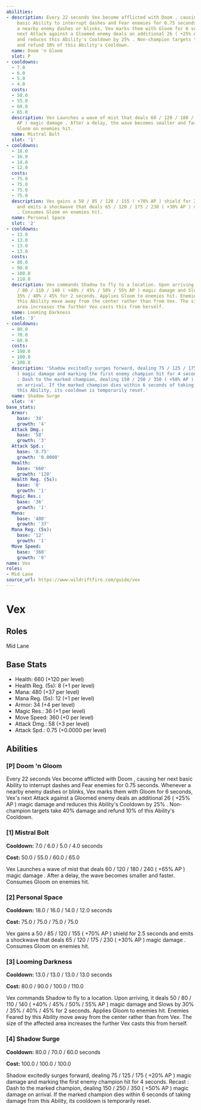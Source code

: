 ```yaml
---
abilities:
- description: Every 22 seconds Vex become afflicted with Doom , causing her next
    basic Ability to interrupt dashes and Fear enemies for 0.75 seconds. Whenever
    a nearby enemy dashes or blinks, Vex marks them with Gloom for 6 seconds, Vex's
    next Attack against a Gloomed enemy deals an additional 26 ( +25% AP ) magic damage
    and reduces this Ability's Cooldown by 25% . Non-champion targets take 40% damage
    and refund 10% of this Ability's Cooldown.
  name: Doom 'n Gloom
  slot: P
- cooldowns:
  - 7.0
  - 6.0
  - 5.0
  - 4.0
  costs:
  - 50.0
  - 55.0
  - 60.0
  - 65.0
  description: Vex Launches a wave of mist that deals 60 / 120 / 180 / 240 ( +65%
    AP ) magic damage . After a delay, the wave becomes smaller and faster. Consumes
    Gloom on enemies hit.
  name: Mistral Bolt
  slot: '1'
- cooldowns:
  - 18.0
  - 16.0
  - 14.0
  - 12.0
  costs:
  - 75.0
  - 75.0
  - 75.0
  - 75.0
  description: Vex gains a 50 / 85 / 120 / 155 ( +70% AP ) shield for 2.5 seconds
    and emits a shockwave that deals 65 / 120 / 175 / 230 ( +30% AP ) magic damage
    . Consumes Gloom on enemies hit.
  name: Personal Space
  slot: '2'
- cooldowns:
  - 13.0
  - 13.0
  - 13.0
  - 13.0
  costs:
  - 80.0
  - 90.0
  - 100.0
  - 110.0
  description: Vex commands Shadow to fly to a location. Upon arriving, it deals 50
    / 80 / 110 / 140 ( +40% / 45% / 50% / 55% AP ) magic damage and Slows by 30% /
    35% / 40% / 45% for 2 seconds. Applies Gloom to enemies hit. Enemies Feared by
    this Ability move away from the center rather than from Vex. The size of the affected
    area increases the further Vex casts this from herself.
  name: Looming Darkness
  slot: '3'
- cooldowns:
  - 80.0
  - 70.0
  - 60.0
  costs:
  - 100.0
  - 100.0
  - 100.0
  description: 'Shadow excitedly surges forward, dealing 75 / 125 / 175 ( +20% AP
    ) magic damage and marking the first enemy champion hit for 4 seconds. Recast
    : Dash to the marked champion, dealing 150 / 250 / 350 ( +50% AP ) magic damage
    on arrival. If the marked champion dies within 6 seconds of taking damage from
    this Ability, its cooldown is temporarily reset.'
  name: Shadow Surge
  slot: '4'
base_stats:
  Armor:
    base: '34'
    growth: '4'
  Attack Dmg.:
    base: '58'
    growth: '3'
  Attack Spd.:
    base: '0.75'
    growth: '0.0000'
  Health:
    base: '660'
    growth: '120'
  Health Reg. (5s):
    base: '8'
    growth: '1'
  Magic Res.:
    base: '36'
    growth: '1'
  Mana:
    base: '480'
    growth: '37'
  Mana Reg. (5s):
    base: '12'
    growth: '1'
  Move Speed:
    base: '360'
    growth: '0'
name: Vex
roles:
- Mid Lane
source_url: https://www.wildriftfire.com/guide/vex
---
```


# Vex

## Roles

Mid Lane

## Base Stats

- Health: 660 (+120 per level)
- Health Reg. (5s): 8 (+1 per level)
- Mana: 480 (+37 per level)
- Mana Reg. (5s): 12 (+1 per level)
- Armor: 34 (+4 per level)
- Magic Res.: 36 (+1 per level)
- Move Speed: 360 (+0 per level)
- Attack Dmg.: 58 (+3 per level)
- Attack Spd.: 0.75 (+0.0000 per level)

## Abilities

### [P] Doom 'n Gloom

Every 22 seconds Vex become afflicted with Doom , causing her next basic Ability to interrupt dashes and Fear enemies for 0.75 seconds. Whenever a nearby enemy dashes or blinks, Vex marks them with Gloom for 6 seconds, Vex's next Attack against a Gloomed enemy deals an additional 26 ( +25% AP ) magic damage and reduces this Ability's Cooldown by 25% . Non-champion targets take 40% damage and refund 10% of this Ability's Cooldown.

### [1] Mistral Bolt

**Cooldown:** 7.0 / 6.0 / 5.0 / 4.0 seconds

**Cost:** 50.0 / 55.0 / 60.0 / 65.0

Vex Launches a wave of mist that deals 60 / 120 / 180 / 240 ( +65% AP ) magic damage . After a delay, the wave becomes smaller and faster. Consumes Gloom on enemies hit.

### [2] Personal Space

**Cooldown:** 18.0 / 16.0 / 14.0 / 12.0 seconds

**Cost:** 75.0 / 75.0 / 75.0 / 75.0

Vex gains a 50 / 85 / 120 / 155 ( +70% AP ) shield for 2.5 seconds and emits a shockwave that deals 65 / 120 / 175 / 230 ( +30% AP ) magic damage . Consumes Gloom on enemies hit.

### [3] Looming Darkness

**Cooldown:** 13.0 / 13.0 / 13.0 / 13.0 seconds

**Cost:** 80.0 / 90.0 / 100.0 / 110.0

Vex commands Shadow to fly to a location. Upon arriving, it deals 50 / 80 / 110 / 140 ( +40% / 45% / 50% / 55% AP ) magic damage and Slows by 30% / 35% / 40% / 45% for 2 seconds. Applies Gloom to enemies hit. Enemies Feared by this Ability move away from the center rather than from Vex. The size of the affected area increases the further Vex casts this from herself.

### [4] Shadow Surge

**Cooldown:** 80.0 / 70.0 / 60.0 seconds

**Cost:** 100.0 / 100.0 / 100.0

Shadow excitedly surges forward, dealing 75 / 125 / 175 ( +20% AP ) magic damage and marking the first enemy champion hit for 4 seconds. Recast : Dash to the marked champion, dealing 150 / 250 / 350 ( +50% AP ) magic damage on arrival. If the marked champion dies within 6 seconds of taking damage from this Ability, its cooldown is temporarily reset.

